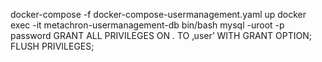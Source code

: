 docker-compose -f docker-compose-usermanagement.yaml up
docker exec -it metachron-usermanagement-db bin/bash
mysql -uroot -p 
password
GRANT ALL PRIVILEGES ON *.* TO ‚user’ WITH GRANT OPTION;
FLUSH PRIVILEGES;